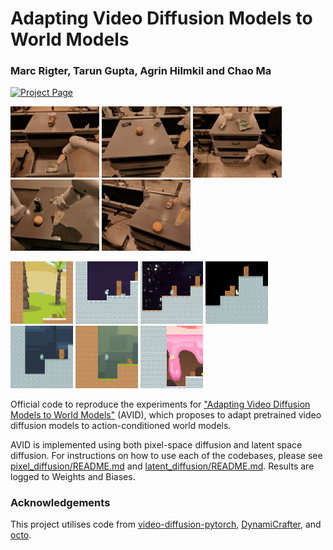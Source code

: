 # Adapting Video Diffusion Models to World Models
### Marc Rigter, Tarun Gupta, Agrin Hilmkil and Chao Ma

[![Project Page](https://img.shields.io/badge/Project%20Page-green)](https://sites.google.com/view/avid-world-model-adapters/home)

<p float="left">
  <img src="images/rt1_1.gif" width="142" />
  <img src="images/rt1_2.gif" width="142" />
  <img src="images/rt1_3.gif" width="142" />
  <img src="images/rt1_4.gif" width="142" />
  <img src="images/rt1_5.gif" width="142" />
</p>
<p float="left">
  <img src="images/coinrun1.gif" width="100" />
  <img src="images/coinrun2.gif" width="100" />
  <img src="images/coinrun3.gif" width="100" />
  <img src="images/coinrun4.gif" width="100" />
  <img src="images/coinrun5.gif" width="100" />
  <img src="images/coinrun6.gif" width="100" />
  <img src="images/coinrun7.gif" width="100" />
</p>

Official code to reproduce the experiments for ["Adapting Video Diffusion Models to World Models"](https://sites.google.com/view/avid-world-model-adapters/home) (AVID), which proposes to adapt pretrained video diffusion models to action-conditioned world models. 

AVID is implemented using both pixel-space diffusion and latent space diffusion. For instructions on how to use each of the codebases, please see [pixel_diffusion/README.md](pixel_diffusion/README.md) and [latent_diffusion/README.md](latent_diffusion/README.md). Results are logged to Weights and Biases.


### Acknowledgements

This project utilises code from [video-diffusion-pytorch](https://github.com/lucidrains/video-diffusion-pytorch), [DynamiCrafter](https://github.com/Doubiiu/DynamiCrafter), and [octo](https://github.com/octo-models/octo).
